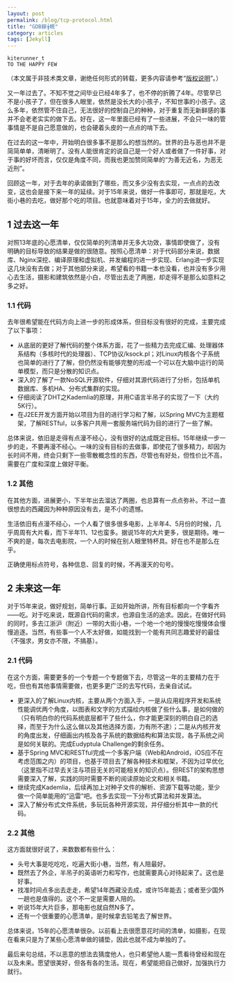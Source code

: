 ```yaml
---
layout: post
permalink: /blog/tcp-protocol.html
title: "GDB鎵╁睍"
category: articles
tags: [Jekyll]
---
```



    kiterunner_t
    TO THE HAPPY FEW


（本文属于非技术类文章，谢绝任何形式的转载，更多内容请参考“[版权说明][1]”。）

又一年过去了。不知不觉之间毕业已经4年多了，也不停的折腾了4年。尽管早已不是小孩子了，但在很多人眼里，依然是没长大的小孩子，不知世事的小孩子。这么多年，依然管不住自己，无法很好的控制自己的种种，对于重复而无新鲜感的事并不会老老实实的做下去。好在，这一年里面已经有了一些进展，不会只一味的管事情是不是自己愿意做的，也会硬着头皮的一点点的啃下去。

在过去的这一年中，开始明白很多事不是那么的想当然的。世界的丑与恶也并不是简简单单，清晰明了。没有人能很肯定的说自己是一个好人或者做了一件好事，对于事的好坏而言，仅仅是角度不同，而我也更加赞同简单的“为善无近名，为恶无近刑”。

回顾这一年，对于去年的承诺做到了哪些，而又多少没有去实现，一点点的去改变，这也会是接下来一年的延续。对于15年来说，做好一件事即可，那就是吃，大街小巷的去吃，做好那个吃的项目。也就意味着对于15年，全力的去做就好。

## 1 过去这一年

对照13年底的心愿清单，仅仅简单的列清单并无多大功效，事情即使做了，没有明确的目标导致的结果是做的很随意。按照心愿清单：对于代码部分来说，数据库、Nginx深挖、编译原理和虚拟机、并发编程的进一步实现、Erlang进一步实现这几块没有去做；对于其他部分来说，希望看的书籍一本也没看，也并没有多少用心去生活，摄影和建筑依然是小白，尽管出去走了两圈，却走得不是那么如意料之多之好。

### 1.1 代码

去年很希望能在代码方向上进一步的形成体系，但目标没有很好的完成，主要完成了以下事项：

* 从底层的更好了解代码的整个体系方面，花了一些精力去完成汇编、处理器体系结构（多核时代的处理器）、TCP协议/ksock.pl；对Linux内核各个子系统也简单的进行了了解，但仍然没有能够完整的形成一个可以在大脑中运行的简单模型，而只是分散的知识点。
* 深入的了解了一款NoSQL开源软件，仔细对其源代码进行了分析，包括单机数据库、多机HA、分布式集群的实现。
* 仔细阅读了DHT之Kademlia的原理，并用C语言半吊子的实现了一下（大约5K行）。
* 在J2EE开发方面开始以项目为目的进行学习和了解，以Spring MVC为主题框架，了解RESTful，以多客户共用一套服务端代码为目的进行了一些了解。

总体来说，依旧是走得有点漫不经心，没有很好的达成既定目标。15年继续一步一步的走，不要再漫不经心。一味的没有目标的去做事，即使花了很多精力，却因为长时间不用，终会只剩下一些零散概念性的东西，尽管也有好处，但性价比不高，需要在广度和深度上做好平衡。

### 1.2 其他

在其他方面，进展更小，下半年出去溜达了两圈，也总算有一点点弥补。不过一直很想去的西藏因为种种原因没有去，是不小的遗憾。

生活依旧有点漫不经心，一个人看了很多很多电影，上半年4、5月份的时候，几乎周周有大片看，而下半年11、12也蛮多。据说15年的大片更多，很是期待。唯一不爽的是，每次去电影院，一个人的时候在别人眼里特杯具。好在也不是那么在乎。

正确使用标点符号，各种信息、回复的时候，不再漫天的句号。

## 2 未来这一年

对于15年来说，做好规划，简单行事。正如开始所讲，所有目标都向一个字看齐——吃。对于吃来说，既源自代码的需求，也源自生活的追求。因此，在做好代码的同时，多去江浙沪（附近）一带的大街小巷，一个地一个地的慢慢吃慢慢体会慢慢追逐。当然，有些事一个人不太好做，如能找到一个能有共同志趣爱好的最佳（不强求，男女亦不限，不搞基）。

### 2.1 代码

在这个方面，需要更多的一个专题一个专题做下去，尽管这一年的主要精力在于吃，但也有其他事情需要做，也更多更广泛的去写代码，去亲自试试。

* 更深入的了解Linux内核，主要从两个方面入手，一是从应用程序开发和系统性能调优两个角度，以图表和文字的方式描绘内核做了些什么事，是如何做的（只有明白你的代码系统底层都干了些什么，你才能更深刻的明白自己的选择，而至于为什么这么做以及其他选择方面，力有所不逮）；二是从内核开发的角度出发，仔细画出内核及各子系统的数据结构和算法实现，各子系统之间是如何关联的。完成Eudyptula Challenge的剩余任务。
* 基于Spring MVC和RESTful完成一个多客户端（Web和Android，iOS应不在考虑范围之内）的项目，也基于项目去了解各种技术和框架，不因为过早优化（这里指不过早去关注与项目无关的可能相关的知识点）。但REST的架构思想需要深入了解，实践的同时需要不断的阅读原始论文和相关书籍。
* 继续完成Kademlia，后续再加上对种子文件的解析、资源下载等功能，至少做一个简单能用的“迅雷”吧。也多去实现一下分布式算法和并发算法。
* 深入了解分布式文件系统，多玩玩各种开源实现，并仔细分析其中一款的代码。

### 2.2 其他

这方面就很好说了，来数数都有些什么：

* 头号大事是吃吃吃，吃遍大街小巷，当然，有人陪最好。
* 既然去了外企，半吊子的英语听力和写作，也就需要真心对待起来了。这也是好事。
* 找准时间点多出去走走，希望14年西藏没去成，或许15年能去；或者至少国外一趟也是值得的。这个不一定是需要人陪的。
* 听说15年大片巨多，那电影也就自然N多了。
* 还有一个很重要的心愿清单，是时候拿去铅笔去了解世界。

总体来说，15年的心愿清单很杂。以前看上去很愿意花时间的清单，如摄影，在现在看来只是为了某些心愿清单做的铺垫，因此也就不成为单独的了。

最后来句总结，不以恶意的想法去猜度他人，也只希望他人能一贯看待曾经和现在以及未来。愿望很美好，但各有各的生活。现在，希望能把自己做好，加强执行力就行。


[1]: http://kiterunner.com.cn/blog/copyright.html
